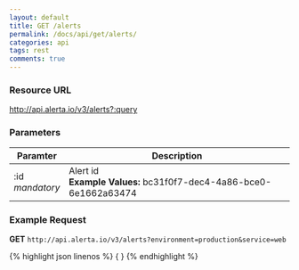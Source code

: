 ```yaml
---
layout: default
title: GET /alerts
permalink: /docs/api/get/alerts/
categories: api
tags: rest
comments: true
---
```


### Resource URL

http://api.alerta.io/v3/alerts?:query

### Parameters

| Paramter | Description |
| -------- | -------- |
| :id<br>_mandatory_| Alert id<br>**Example Values:** bc31f0f7-dec4-4a86-bce0-6e1662a63474|

### Example Request

**GET** `http://api.alerta.io/v3/alerts?environment=production&service=web`

{% highlight json linenos %}
{
}
{% endhighlight %}